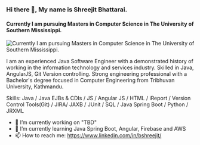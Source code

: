 ### Hi there 👋, My name is Shreejit Bhattarai.
#### Currently I am pursuing Masters in Computer Science in The University of Southern Mississippi.
![Currently I am pursuing Masters in Computer Science in The University of Southern Mississippi.](https://nba2kw.com/wp-content/uploads/2021/09/nba-2k22-locker-codes-myteam-active-not-expired-current-next-gen.jpg)

I am an experienced Java Software Engineer with a demonstrated history of working in the information technology and services industry. Skilled in Java, AngularJS, Git Version controlling. Strong engineering professional with a Bachelor's degree focused in Computer Engineering from Tribhuvan University, Kathmandu. 

Skills: Java / Java EJBs & CDIs / JS / Angular JS / HTML / iReport / Version Control Tools(Git) / JIRA/ JAXB / JUnit / SQL / Java Spring Boot / Python / JRXML 

- 🔭 I’m currently working on "TBD" 
- 🌱 I’m currently learning Java Spring Boot, Angular, Firebase and AWS 
- 📫 How to reach me: https://www.linkedin.com/in/bshreejit/ 

